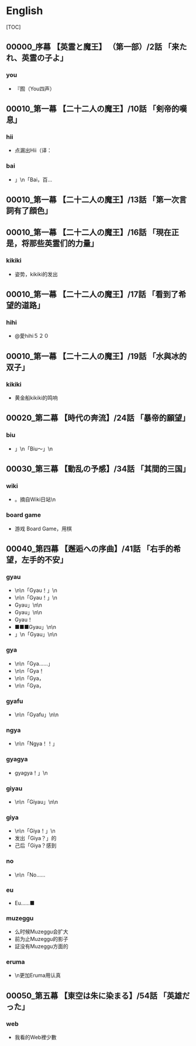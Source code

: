 # English

[TOC]

## 00000_序幕 【英霊と魔王】 （第一部）/2話 「来たれ、英霊の子よ」

### you

- 『囿（You四声）


## 00010_第一幕 【二十二人の魔王】/10話 「剣帝的嘆息」

### hii

- 点漏出Hii（译：

### bai

- 」\n「Bai，百…


## 00010_第一幕 【二十二人の魔王】/13話 「第一次言詞有了顔色」


## 00010_第一幕 【二十二人の魔王】/16話 「現在正是，将那些英霊们的力量」

### kikiki

- 姿势，kikiki的发出


## 00010_第一幕 【二十二人の魔王】/17話 「看到了希望的道路」

### hihi

-  @愛hihi５２０


## 00010_第一幕 【二十二人の魔王】/19話 「水與冰的双子」

### kikiki

- 黄金船kikiki的鸣响


## 00020_第二幕 【時代の奔流】/24話 「暴帝的願望」

### biu

- 」\n「Biu～」\n


## 00030_第三幕 【動乱の予感】/34話 「其間的三国」

### wiki

- 。摘自Wiki日站\n

### board game

- 游戏 Board Game，用棋


## 00040_第四幕 【邂逅への序曲】/41話 「右手的希望，左手的不安」

### gyau

- \n\n「Gyau！」\n
- \n\n「Gyau！」\n
- Gyau」\n\n
- Gyau」\n\n
- Gyau！
- ■■■Gyau」\n\n
- 」\n「Gyau」\n\n

### gya

- \n\n「Gya……」
- \n\n「Gya！
- \n\n「Gya，
- \n\n「Gya，

### gyafu

- \n\n「Gyafu」\n\n

### ngya

- \n\n「Ngya！！」

### gyagya

- gyagya！」\n

### giyau

- \n\n「Giyau」\n\n

### giya

- \n\n「Giya！」\n
- 发出「Giya？」的
- 己后「Giya？感到

### no

- \n\n「No……

### eu

- Eu……■

### muzeggu

- 么时候Muzeggu会扩大
- 前为止Muzeggu的影子
- 証没有Muzeggu方面的

### eruma

- \n更加Eruma用认真


## 00050_第五幕 【東空は朱に染まる】/54話 「英雄だった」

### web

- 我看的Web裡少數
